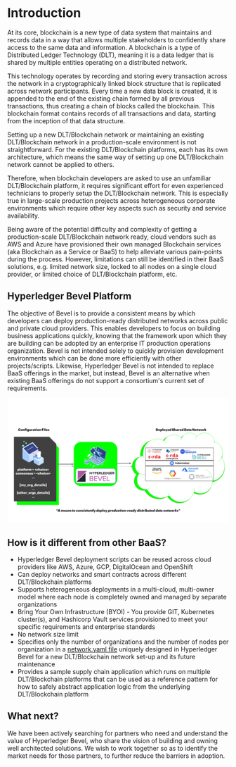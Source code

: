 [//]: # (##############################################################################################)
[//]: # (Copyright Accenture. All Rights Reserved.)
[//]: # (SPDX-License-Identifier: Apache-2.0)
[//]: # (##############################################################################################)

# Introduction

At its core, blockchain is a new type of data system that maintains and records data in a way that
allows multiple stakeholders to confidently share access to the same data and information. A
blockchain is a type of Distributed Ledger Technology (DLT), meaning it is a data ledger that is
shared by multiple entities operating on a distributed network.

This technology operates by
recording and storing every transaction across the network in a cryptographically linked block
structure that is replicated across network participants. Every time a new data block is created, it
is appended to the end of the existing chain formed by all previous transactions, thus creating a
chain of blocks called the blockchain. This blockchain format contains records of all transactions
and data, starting from the inception of that data structure.

Setting up a new DLT/Blockchain network or maintaining an existing DLT/Blockchain network in a production-scale environment is not straightforward. For the existing DLT/Blockchain platforms, each has its own architecture, which means the same way of setting up one DLT/Blockchain network cannot be applied to others.

Therefore, when blockchain developers are asked to use an unfamiliar DLT/Blockchain platform, it requires significant effort for even experienced technicians to properly setup the DLT/Blockchain network. This is especially true in large-scale production projects across heterogeneous corporate environments which require other key aspects such as security and service availability.

Being aware of the potential difficulty and complexity of getting a production-scale DLT/Blockchain network ready, cloud vendors such as AWS and Azure have provisioned their own managed Blockchain services (aka Blockchain as a Service or BaaS) to help alleviate various pain-points during the process. However, limitations can still be identified in their BaaS solutions, e.g. limited network size, locked to all nodes on a single cloud provider, or limited choice of DLT/Blockchain platform, etc.

## **Hyperledger Bevel  Platform**
The objective of Bevel is to provide a consistent means by which developers can deploy production-ready distributed networks across public and private cloud providers. This enables developers to focus on building business applications quickly, knowing that the framework upon which they are building can be adopted by an enterprise IT production operations organization. Bevel is not intended solely to quickly provision development environments which can be done more efficiently with other projects/scripts. Likewise, Hyperledger Bevel is not intended to replace BaaS offerings in the market, but instead, Bevel is an alternative when existing BaaS offerings do not support a consortium's current set of requirements.

![](../images/hyperledger-bevel-overview.png)

## **How is it different from other BaaS?**
- Hyperledger Bevel deployment scripts can be reused across cloud providers like AWS, Azure, GCP, DigitalOcean and OpenShift
- Can deploy networks and smart contracts across different DLT/Blockchain platforms
- Supports heterogeneous deployments in a multi-cloud, multi-owner model where each node is completely owned and managed by separate organizations
- Bring Your Own Infrastructure (BYOI) - You provide GIT, Kubernetes cluster(s), and Hashicorp Vault services provisioned to meet your specific requirements and enterprise standards
- No network size limit
- Specifies only the number of organizations and the number of nodes per organization in a [network.yaml file](./operations/fabric_networkyaml.md) uniquely designed in Hyperledger Bevel for a new DLT/Blockchain network set-up and its future maintenance
- Provides a sample supply chain application which runs on multiple DLT/Blockchain platforms that can be used as a reference pattern for how to safely abstract application logic from the underlying DLT/Blockchain platform

## **What next?**
 We have been actively searching for partners who need  and understand the value of Hyperledger Bevel, who share the vision of building and owning well architected solutions. We wish to work together so as to identify the market needs for those partners, to further reduce the barriers in adoption.
